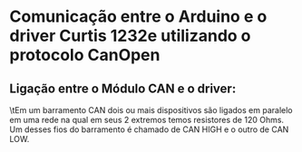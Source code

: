 # Comunicação entre o Arduino e o driver Curtis 1232e utilizando o protocolo CanOpen
## Ligação entre o Módulo CAN e o driver: 

\tEm um barramento CAN dois ou mais dispositivos são ligados em paralelo em uma rede na qual em seus 2 extremos temos resistores de 120 Ohms. Um desses fios do barramento é chamado de CAN HIGH e o outro de CAN LOW. 
